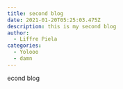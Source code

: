 ```yaml
---
title: second blog
date: 2021-01-20T05:25:03.475Z
description: this is my second blog
author:
  - Liffre Piela
categories:
  - Yolooo
  - damn
---
```


econd blog
